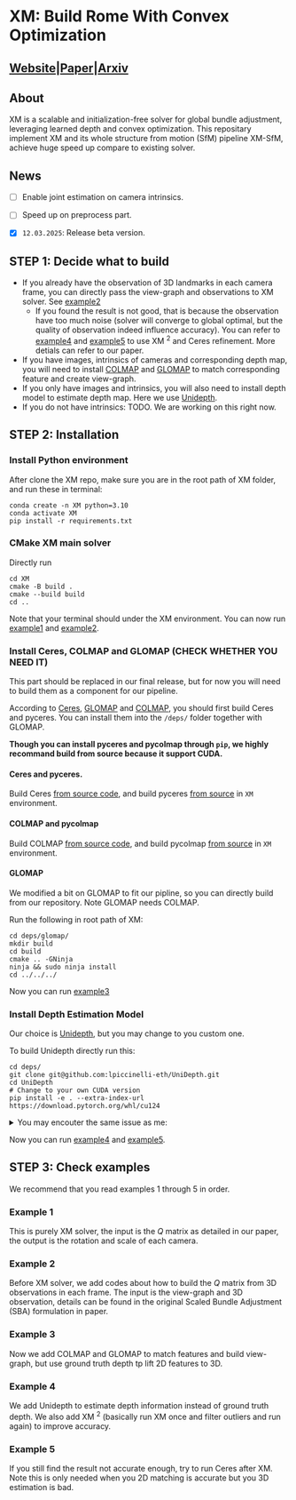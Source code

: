 # XM: Build Rome With Convex Optimization

## [Website](https://computationalrobotics.seas.harvard.edu/XM/)|[Paper](https://computationalrobotics.seas.harvard.edu/XM/static/XM.pdf)|[Arxiv](https://arxiv.org/abs/2502.04640)

## About

XM is a scalable and initialization-free solver
for global bundle adjustment, leveraging learned depth and
convex optimization. This repositary implement XM and its whole structure from motion (SfM) pipeline XM-SfM, achieve huge speed up compare to existing solver.

## News

- [ ] Enable joint estimation on camera intrinsics.
- [ ] Speed up on preprocess part.
- [x] `12.03.2025`: Release beta version.


## STEP 1: Decide what to build
- If you already have the observation of 3D landmarks in each camera frame, you can directly pass the view-graph and observations to XM solver. See [example2](./2_test_creatematrix.py)
  - If you found the result is not good, that is because the observation have too much noise (solver will converge to global optimal, but the quality of observation indeed influence accuracy). You can refer to [example4](./4_test_unidepth.py) and [example5](./5_test_ceres.py) to use XM $^2$ and Ceres refinement. More detials can refer to our paper.
- If you have images, intrinsics of cameras and corresponding depth map, you will need to install [COLMAP](https://colmap.github.io/) and [GLOMAP](https://github.com/colmap/glomap) to match corresponding feature and create view-graph.
- If you only have images and intrinsics, you will also need to install depth model to estimate depth map. Here we use [Unidepth](https://github.com/lpiccinelli-eth/UniDepth).
- If you do not have intrinsics: TODO. We are working on this right now.

## STEP 2: Installation

### Install Python environment
After clone the XM repo, make sure you are in the root path of XM folder, and run these in terminal:
```
conda create -n XM python=3.10 
conda activate XM
pip install -r requirements.txt
```

### CMake XM main solver
Directly run
```
cd XM
cmake -B build .
cmake --build build
cd ..
```
Note that your terminal should under the XM environment. You can now run [example1](./1_test_solve.py) and [example2](./2_test_creatematrix.py).

### Install Ceres, COLMAP and GLOMAP (CHECK WHETHER YOU NEED IT)

This part should be replaced in our final release, but for now you will need to build them as a component for our pipeline.

According to [Ceres](http://ceres-solver.org/), [GLOMAP](https://github.com/colmap/glomap) and [COLMAP](https://colmap.github.io/install.html#build-from-source), you should first build Ceres and pyceres. You can install them into the `/deps/` folder together with GLOMAP.

**Though you can install pyceres and pycolmap through `pip`, we highly recommand build from source because it support CUDA.**

#### Ceres and pyceres.

Build Ceres [from source code](http://ceres-solver.org/installation.html), and build pyceres [from source](https://github.com/cvg/pyceres) in `XM` environment.

#### COLMAP and pycolmap

Build COLMAP [from source code](https://colmap.github.io/install.html#installation), and build pycolmap [from source](https://colmap.github.io/pycolmap/index.html) in `XM` environment.

#### GLOMAP

We modified a bit on GLOMAP to fit our pipline, so you can directly build from our repository. Note GLOMAP needs COLMAP.

Run the following in root path of XM:
```
cd deps/glomap/
mkdir build
cd build
cmake .. -GNinja
ninja && sudo ninja install
cd ../../../
```
Now you can run [example3](./3_test_colmap_glomap.py)

### Install Depth Estimation Model

Our choice is [Unidepth](https://github.com/lpiccinelli-eth/UniDepth), but you may change to you custom one.

To build Unidepth directly run this:

```
cd deps/
git clone git@github.com:lpiccinelli-eth/UniDepth.git
cd UniDepth
# Change to your own CUDA version
pip install -e . --extra-index-url https://download.pytorch.org/whl/cu124
```
<details>
<summary>You may encouter the same issue as me:</summary>

- If pytorch3d cannot build, please comment the line about pytorch in `Unidepth/requirement.txt` and retry. After successfully installing other dependence, build pytorch3d again.

- If `name 'warnings' is not defined`, you may need to add `import warnings` in the corresponding file.

- It will show some warning about timm, but that do not hurt.

- If loded together with `XM` or `pycolmap`, `pyceres` using `import`, UniDepth must be load before them.
</details>

Now you can run [example4](./4_test_unidepth.py) and [example5](./5_test_ceres.py).

## STEP 3: Check examples

We recommend that you read examples 1 through 5 in order.

### Example 1

This is purely XM solver, the input is the $Q$ matrix as detailed in our paper, the output is the rotation and scale of each camera.

### Example 2

Before XM solver, we add codes about how to build the $Q$ matrix from 3D observations in each frame. The input is the view-graph and 3D observation, details can be found in the original Scaled Bundle Adjustment (SBA) formulation in paper.

### Example 3

Now we add COLMAP and GLOMAP to match features and build view-graph, but use ground truth depth tp lift 2D features to 3D.

### Example 4

We add Unidepth to estimate depth information instead of ground truth depth. We also add XM $^2$ (basically run XM once and filter outliers and run again) to improve accuracy.

### Example 5

If you still find the result not accurate enough, try to run Ceres after XM. Note this is only needed when you 2D matching is accurate but you 3D estimation is bad.




